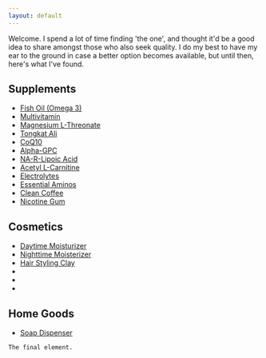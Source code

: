 ```yaml
---
layout: default
---
```


Welcome.
I spend a lot of time finding 'the one', and thought it'd be a good idea to share amongst those who also seek quality.
I do my best to have my ear to the ground in case a better option becomes available, but until then, here's what I've found.



## Supplements

*   [Fish Oil (Omega 3)](https://www.livemomentous.com/products/omega-3?selling_plan=903807159)
*   [Multivitamin](https://www.livemomentous.com/products/essential-multivitamin?selling_plan=902922423)
*   [Magnesium L-Threonate](https://www.livemomentous.com/products/magnesium-threonate?selling_plan=904790199)
*   [Tongkat Ali](https://www.livemomentous.com/products/tongkat)
*   [CoQ10](https://nootropicsdepot.com/coqsol-cf-coenzyme-q10-softgel-capsules-100mg-coq10/)
*   [Alpha-GPC](https://nootropicsdepot.com/alpha-gpc-150mg-capsules/)
*   [NA-R-Lipoic Acid](https://nootropicsdepot.com/na-r-ala-stabilized-r-lipoic-acid-narala-capsules-125mg/)
*   [Acetyl L-Carnitine](https://nootropicsdepot.com/acetyl-l-carnitine-hcl-alcar-capsules-500mg/)
*   [Electrolytes](drinklmnt.com)
*   [Essential Aminos](https://www.getkion.com/products/aminos-capsules)
*   [Clean Coffee](https://shop.bulletproof.com/products/coffee-the-original-ground-12oz)
*   [Nicotine Gum](https://lucy.co/products/gum?selling_plan=711655610)



## Cosmetics

*   [Daytime Moisturizer]()
*   [Nighttime Moisterizer]()
*   [Hair Styling Clay]()
*   []()
*   []()
*   []()





## Home Goods

*   [Soap Dispenser]()





```
The final element.
```
